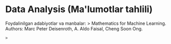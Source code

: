# Data Analysis (Ma'lumotlar tahlili)

Foydalinilgan adabiyotlar va manbalar:
    > Mathematics for Machine Learning. Authors: Marc Peter Deisenroth, A. Aldo Faisal, Cheng Soon Ong. 
    
    > 
